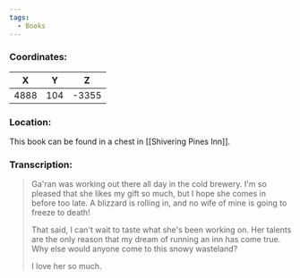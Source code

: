 ```yaml
---
tags:
  - Books
---
```


### Coordinates:
| **X** | **Y**| **Z** |
|:-----:|:----:|:-----:|
|4888  |104   |-3355  |

### Location:
This book can be found in a chest in [[Shivering Pines Inn]]. 

### Transcription:
> Ga'ran was working out there all day in the cold brewery. I'm so pleased that she likes my gift so much, but I hope she comes in before too late. A blizzard is rolling in, and no wife of mine is going to freeze to death!
>
> That said, I can't wait to taste what she's been working on. Her talents are the only reason that my dream of running an inn has come true. Why else would anyone come to this snowy wasteland?
>
> I love her so much.

